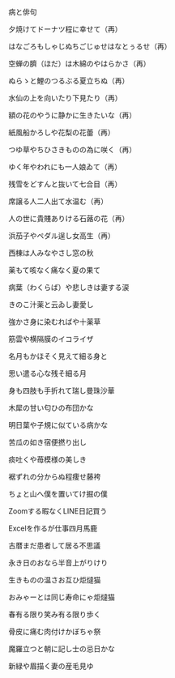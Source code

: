病と俳句

夕焼けてドーナツ程に幸せて（再）

はなごろもしゃじぬちごじゅせはなとぅるせ（再）

空蝉の臍（ほだ）は木綿のやはらかさ（再）

ぬらゝと鯉のつるぶる夏立ちぬ（再）

水仙の上を向いたり下見たり（再）

額の花のやうに静かに生きたいな（再）

紙風船かろしや花梨の花蕾（再）

つゆ草やちひさきものの為に咲く（再）

ゆく年やわれにも一人娘ゐて（再）

残雪をどすんと抜いて七合目（再）

席譲る人二人出て水温む（再）

人の世に貴賤ありける石蕗の花（再）

浜茄子やペダル逞し女高生（再）

西棟は人みなやさし窓の秋

薬もて咳なく痛なく夏の果て

病葉（わくらば）や悲しきは妻する涙

きのこ汁薬と云ゐし妻愛し

強かさ身に染むればや十薬草

筋雲や横隔膜のイコライザ

名月もかほそく見えて細る身と

思い遣る心な残そ細る月

身も四肢も手折れて瑞し曼珠沙華

木犀の甘い匂ひの布団かな

明日葉や子規に似ている病かな

苦瓜の如き宿便撚り出し

痰吐くや苺模様の美しき

裾ずれの分からぬ程痩せ藤袴

ちょと山へ僕を置いてけ掘の僕

Zoomする暇なくLINE日記買う

Excelを作るが仕事四月馬鹿

古暦まだ患者して居る不思議

永き日のおなら半音上がりけり

生きものの温さお互ひ炬燵猫

おみゃーとは同じ寿命にゃ炬燵猫

春有る限り笑み有る限り歩く

骨皮に痛む肉付けかぼちゃ祭

魔羅立つと朝に記し士の忌日かな

新緑や眉描く妻の産毛見ゆ



